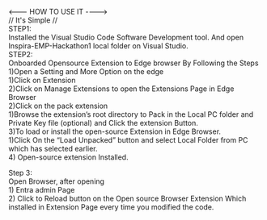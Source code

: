 <---  HOW TO USE IT  ---->                                                                                                                                              
  // It's Simple //                                                                                                                                                  
STEP1:                                                                                                                                       
Installed the Visual Studio Code Software Development tool. And open Inspira-EMP-Hackathon1 local folder on Visual Studio.                                                                                                                                                                                                                       
STEP2:                                                                                                                                                                  
Onboarded Opensource Extension to Edge browser By Following the Steps                                                                                                   
     1)Open a Setting and More Option on the edge                                                                                                                       
          1)Click on Extension                                                                                                                                          
          2)Click on Manage Extensions to open the Extensions Page in Edge Browser                                                                                      
      2)Click on the pack extension                                                                                                                                     
          1)Browse the extension’s root directory to Pack in the Local PC folder and Private Key file (optional) and  Click the extension Button.                       
      3)To load or install the open-source Extension in Edge Browser.                                                                                                   
          1)Click On the “Load Unpacked” button and select Local Folder from PC which has selected earlier.                                                             
      4) Open-source extension Installed.                                                                                                                               
                                                                                                                                                                        
Step 3:                                                                                                                                                                 
Open Browser, after opening                                                                                                                                             
       1)	Entra admin Page                                                                                                                                              
       2)	Click to  Reload button on  the Open source Browser Extension Which installed in Extension Page every time you modified the code.                             
 
